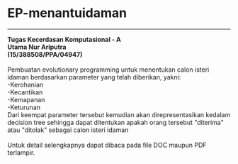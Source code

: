 # EP-menantuidaman
-----
<b>Tugas Kecerdasan Komputasional - A<br />
Utama Nur Ariputra <br />(15/388508/PPA/04947)
</b><br /><br />
Pembuatan evolutionary programming untuk menentukan calon isteri idaman berdasarkan parameter yang telah diberikan, yakni:<br />
-Kerohanian<br />
-Kecantikan<br />
-Kemapanan<br />
-Keturunan<br />
Dari keempat parameter tersebut kemudian akan direpresentasikan kedalam decision tree sehingga dapat ditentukan apakah orang tersebut "diterima" atau "ditolak" sebagai calon isteri idaman <br /><br />
Untuk detail selengkapnya dapat dibaca pada file DOC maupun PDF terlampir.
